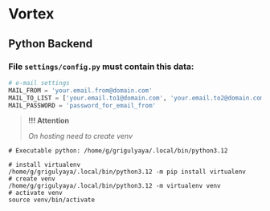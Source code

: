 # Vortex

## Python Backend

### File `settings/config.py` must contain this data:

```python
# e-mail settings
MAIL_FROM = 'your.email.from@domain.com'
MAIL_TO_LIST = ['your.email.to1@domain.com', 'your.email.to2@domain.com']
MAIL_PASSWORD = 'password_for_email_from'
```

> __!!! Attention__
>
> _On hosting need to create venv_

```shell
# Executable python: /home/g/grigulyaya/.local/bin/python3.12

# install virtualenv
/home/g/grigulyaya/.local/bin/python3.12 -m pip install virtualenv
# create venv
/home/g/grigulyaya/.local/bin/python3.12 -m virtualenv venv
# activate venv
source venv/bin/activate
```
